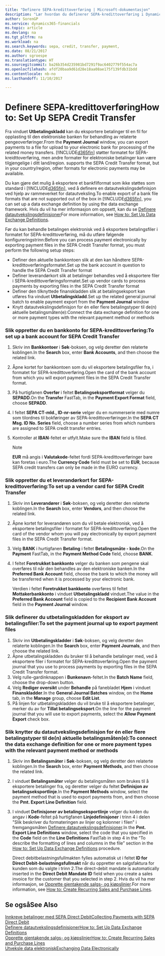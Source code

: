 ```yaml
---
title: "Definere SEPA-kredittoverføring | Microsoft-dokumentasjon"
description: "Lær hvordan du definerer SEPA-kredittoverføring i Dynamics 365 Business edition."
author: SorenGP
ms.service: dynamics365-financials
ms.topic: article
ms.devlang: na
ms.tgt_pltfrm: na
ms.workload: na
ms.search.keywords: sepa, credit, transfer, payment,
ms.date: 08/21/2017
ms.author: sgroespe
ms.translationtype: HT
ms.sourcegitcommit: ba26b354d235981bd7291f9ac6402779f554ac7a
ms.openlocfilehash: afdf20baa9d61d28e18aa08ae175f139fdb31bdd
ms.contentlocale: nb-no
ms.lasthandoff: 11/10/2017

---
```

# <a name="how-to-set-up-sepa-credit-transfer"></a><span data-ttu-id="ee7eb-103">Definere SEPA-kredittoverføring</span><span class="sxs-lookup"><span data-stu-id="ee7eb-103">How to: Set Up SEPA Credit Transfer</span></span>
<span data-ttu-id="ee7eb-104">Fra vinduet **Utbetalingskladd** kan du eksportere betalinger til en fil for opplasting til den elektroniske banken for behandling av relaterte pengeoverføringer.</span><span class="sxs-lookup"><span data-stu-id="ee7eb-104">From the **Payment Journal** window, you can export payments to a file for upload to your electronic bank for processing of the related money transfers.</span></span> [!INCLUDE[d365fin](includes/d365fin_md.md)]<span data-ttu-id="ee7eb-105"> støtter formatet for SEPA-kreidttoverføring, men andre formater for elektroniske betalinger kan være tilgjengelige i ditt land/region.</span><span class="sxs-lookup"><span data-stu-id="ee7eb-105"> supports the SEPA Credit Transfer format, but in your country/region, other formats for electronic payments may be available.</span></span>  

<span data-ttu-id="ee7eb-106">Du kan gjøre det mulig å eksportere et bankfilformat som ikke støttes som standard i [!INCLUDE[d365fin](includes/d365fin_md.md)], ved å definere en datautvekslingsdefinisjon ved hjelp av rammeverket for datautveksling.</span><span class="sxs-lookup"><span data-stu-id="ee7eb-106">To enable export of a bank file formats that are not supported out of the box in [!INCLUDE[d365fin](includes/d365fin_md.md)], you can set up a data exchange definition by using the data exchange framework.</span></span> <span data-ttu-id="ee7eb-107">Hvis du vil ha mer informasjon om oppsett, kan du se [Definere datautvekslingsdefinisjoner](across-how-to-set-up-data-exchange-definitions.md)</span><span class="sxs-lookup"><span data-stu-id="ee7eb-107">For more information, see [How to: Set Up Data Exchange Definitions](across-how-to-set-up-data-exchange-definitions.md).</span></span>  

<span data-ttu-id="ee7eb-108">Før du kan behandle betalingen elektronisk ved å eksportere betalingsfiler i formatet for SEPA-kredittoverføring, må du utføre følgende konfigureringstrinn:</span><span class="sxs-lookup"><span data-stu-id="ee7eb-108">Before you can process payment electronically by exporting payment files in the SEPA Credit Transfer format, you must perform the following setup steps:</span></span>  

* <span data-ttu-id="ee7eb-109">Definer den aktuelle bankkontoen slik at den kan håndtere SEPA-kredittoverføringsformatet.</span><span class="sxs-lookup"><span data-stu-id="ee7eb-109">Set up the bank account in question to handle the SEPA Credit Transfer format</span></span>  
* <span data-ttu-id="ee7eb-110">Definer leverandørkort slik at betalinger behandles ved å eksportere filer i SEPA-kredittoverføringsformatet.</span><span class="sxs-lookup"><span data-stu-id="ee7eb-110">Set up vendor cards to process payments by exporting files in the SEPA Credit Transfer format</span></span>  
* <span data-ttu-id="ee7eb-111">Definer den tilknyttede finanskladden slik at betalingseksport kan utføres fra vinduet **Utbetalingskladd**.</span><span class="sxs-lookup"><span data-stu-id="ee7eb-111">Set up the related general journal batch to enable payment export from the **Payment Journal** window</span></span>  
* <span data-ttu-id="ee7eb-112">Knytt datautvekslingsdefinisjon for én eller flere betalingstyper til de(n) aktuelle betalingsmåten(e):</span><span class="sxs-lookup"><span data-stu-id="ee7eb-112">Connect the data exchange definition for one or more payment types with the relevant payment method or methods</span></span>  

### <a name="to-set-up-a-bank-account-for-sepa-credit-transfer"></a><span data-ttu-id="ee7eb-113">Slik oppretter du en bankkonto for SEPA-kredittoverføring:</span><span class="sxs-lookup"><span data-stu-id="ee7eb-113">To set up a bank account for SEPA Credit Transfer</span></span>  
1. <span data-ttu-id="ee7eb-114">Skriv inn **Bankkontoer** i **Søk**-boksen, og velg deretter den relaterte koblingen.</span><span class="sxs-lookup"><span data-stu-id="ee7eb-114">In the **Search** box, enter **Bank Accounts**, and then choose the related link.</span></span>  
2. <span data-ttu-id="ee7eb-115">Åpne kortet for bankkontoen som du vil eksportere betalingsfiler fra, i formatet for SEPA-kredittoverføring.</span><span class="sxs-lookup"><span data-stu-id="ee7eb-115">Open the card of the bank account from which you will export payment files in the SEPA Credit Transfer format.</span></span>  
3. <span data-ttu-id="ee7eb-116">På hurtigfanen **Overfør** i feltet **Betalingseksportformat** velger du **SEPADD**.</span><span class="sxs-lookup"><span data-stu-id="ee7eb-116">On the **Transfer** FastTab, in the **Payment Export Format** field, choose **SEPADD**.</span></span>  
4. <span data-ttu-id="ee7eb-117">I feltet **SEPA CT-mld., ID-nr-serie** velger du en nummerserie med numre som tilordnes til bokføringer av SEPA-kredittoverføringer.</span><span class="sxs-lookup"><span data-stu-id="ee7eb-117">In the **SEPA CT Msg. ID No. Series** field, choose a number series from which numbers are assigned to SEPA credit transfer entries.</span></span>  
5. <span data-ttu-id="ee7eb-118">Kontroller at **IBAN**-feltet er utfylt.</span><span class="sxs-lookup"><span data-stu-id="ee7eb-118">Make sure the **IBAN** field is filled.</span></span>  

    > [!NOTE]  
    >  <span data-ttu-id="ee7eb-119">**EUR** må angis i **Valutakode**-feltet fordi SEPA-kredittoverføringer bare kan foretas i euro.</span><span class="sxs-lookup"><span data-stu-id="ee7eb-119">The **Currency Code** field must be set to **EUR**, because SEPA credit transfers can only be made in the EURO currency.</span></span>  

### <a name="to-set-up-a-vendor-card-for-sepa-credit-transfer"></a><span data-ttu-id="ee7eb-120">Slik oppretter du et leverandørkort for SEPA-kredittoverføring:</span><span class="sxs-lookup"><span data-stu-id="ee7eb-120">To set up a vendor card for SEPA Credit Transfer</span></span>  
1. <span data-ttu-id="ee7eb-121">Skriv inn **Leverandører** i **Søk**-boksen, og velg deretter den relaterte koblingen.</span><span class="sxs-lookup"><span data-stu-id="ee7eb-121">In the **Search** box, enter **Vendors**, and then choose the related link.</span></span>  
2. <span data-ttu-id="ee7eb-122">Åpne kortet for leverandøren som du vil betale elektronisk, ved å eksportere betalingsfiler i formatet for SEPA-kredittoverføring.</span><span class="sxs-lookup"><span data-stu-id="ee7eb-122">Open the card of the vendor whom you will pay electronically by export payment files in the SEPA Credit Transfer format.</span></span>  
3. <span data-ttu-id="ee7eb-123">Velg **BANK** i hurtigfanen **Betaling** i feltet **Betalingsmåte - kode**.</span><span class="sxs-lookup"><span data-stu-id="ee7eb-123">On the **Payment** FastTab, in the **Payment Method Code** field, choose **BANK**.</span></span>  
4. <span data-ttu-id="ee7eb-124">I feltet **Foretrukket bankkonto** velger du banken som pengene skal overføres til når den behandles av den elektroniske banken.</span><span class="sxs-lookup"><span data-stu-id="ee7eb-124">In the **Preferred Bank Account** field, choose the bank to which the money will be transferred when it is processed by your electronic bank.</span></span>  

     <span data-ttu-id="ee7eb-125">Verdien i feltet **Foretrukket bankkonto** overføres til feltet **Mottakerbankkonto** i vinduet **Utbetalingskladd** vinduet.</span><span class="sxs-lookup"><span data-stu-id="ee7eb-125">The value in the **Preferred Bank Account** field is copied to the **Recipient Bank Account** field in the **Payment Journal** window.</span></span>  

### <a name="to-set-the-payment-journal-up-to-export-payment-files"></a><span data-ttu-id="ee7eb-126">Slik definerer du utbetalingskladden for eksport av betalingsfiler:</span><span class="sxs-lookup"><span data-stu-id="ee7eb-126">To set the payment journal up to export payment files</span></span>  
1. <span data-ttu-id="ee7eb-127">Skriv inn **Utbetalingskladder** i **Søk**-boksen, og velg deretter den relaterte koblingen.</span><span class="sxs-lookup"><span data-stu-id="ee7eb-127">In the **Search** box, enter **Payment Journals**, and then choose the related link.</span></span>  
2. <span data-ttu-id="ee7eb-128">Åpne utbetalingskladden du bruker til å behandle betalinger med, ved å eksportere filer i formatet for SEPA-kredittoverføring.</span><span class="sxs-lookup"><span data-stu-id="ee7eb-128">Open the payment journal that you use to process payments by exporting files in the SEPA Credit Transfer format.</span></span>  
3. <span data-ttu-id="ee7eb-129">Velg rulle\-gardinknappen i **Bunkenavn**-feltet.</span><span class="sxs-lookup"><span data-stu-id="ee7eb-129">In the **Batch Name** field, choose the drop\-down button.</span></span>  
4. <span data-ttu-id="ee7eb-130">Velg **Rediger oversikt** under **Behandle** på fanebladet **Hjem** i vinduet **Finanskladder**.</span><span class="sxs-lookup"><span data-stu-id="ee7eb-130">In the **General Journal Batches** window, on the **Home** tab, in the **Manage** group, choose **Edit List**.</span></span>  
5. <span data-ttu-id="ee7eb-131">På linjen for utbetalingskladden du vil bruke til å eksportere betalinger, merker du av for **Tillat betalingseksport**.</span><span class="sxs-lookup"><span data-stu-id="ee7eb-131">On the line for the payment journal that you will use to export payments, select the **Allow Payment Export** check box.</span></span>  

### <a name="to-connect-the-data-exchange-definition-for-one-or-more-payment-types-with-the-relevant-payment-method-or-methods"></a><span data-ttu-id="ee7eb-132">Slik knytter du datautvekslingsdefinisjon for én eller flere betalingstyper til de(n) aktuelle betalingsmåten(e):</span><span class="sxs-lookup"><span data-stu-id="ee7eb-132">To connect the data exchange definition for one or more payment types with the relevant payment method or methods</span></span>  
1. <span data-ttu-id="ee7eb-133">Skriv inn **Betalingsmåter** i **Søk**-boksen, og velg deretter den relaterte koblingen.</span><span class="sxs-lookup"><span data-stu-id="ee7eb-133">In the **Search** box, enter **Payment Methods**, and then choose the related link.</span></span>  
2. <span data-ttu-id="ee7eb-134">I vinduet **Betalingsmåter** velger du betalingsmåten som brukes til å eksportere betalinger fra, og deretter velger du feltet **Definisjon av betalingseksportlinje**.</span><span class="sxs-lookup"><span data-stu-id="ee7eb-134">In the **Payment Methods** window, select the payment method that is used to export payments from, and then choose the **Pmt. Export Line Definition** field.</span></span>  
3. <span data-ttu-id="ee7eb-135">I vinduet **Definisjoner av betalingseksportlinje** velger du koden du angav i **Kode**-feltet på hurtigfanen **Linjedefinisjoner** i trinn 4 i delen "Slik beskriver du formateringen av linjer og kolonner i filen" i fremgangsmåten [Definere datautvekslingsdefinisjoner](across-how-to-set-up-data-exchange-definitions.md).</span><span class="sxs-lookup"><span data-stu-id="ee7eb-135">In the **Pmt. Export Line Definitions** window, select the code that you specified in the **Code** field on the **Line Definitions** FastTab in step 4 in the “To describe the formatting of lines and columns in the file” section in the [How to: Set Up Data Exchange Definitions](across-how-to-set-up-data-exchange-definitions.md) procedure.</span></span>  

    <span data-ttu-id="ee7eb-136">Direct debitbelastningsfullmakten fylles automatisk ut i feltet **ID for Direct Debit-belastningsfullmakt** når du oppretter en salgsfaktura for kunden som du valgte i trinn 2.</span><span class="sxs-lookup"><span data-stu-id="ee7eb-136">The direct-debit mandate is automatically inserted in the **Direct Debit Mandate ID** field when you create a sales invoice for the customer that you selected in step 2.</span></span> <span data-ttu-id="ee7eb-137">Hvis du vil ha mer informasjon, se [Opprette gjentakende salgs- og kjøpslinjer](sales-how-work-standard-lines.md).</span><span class="sxs-lookup"><span data-stu-id="ee7eb-137">For more information, see [How to: Create Recurring Sales and Purchase Lines](sales-how-work-standard-lines.md).</span></span>  

## <a name="see-also"></a><span data-ttu-id="ee7eb-138">Se også</span><span class="sxs-lookup"><span data-stu-id="ee7eb-138">See Also</span></span>  
[<span data-ttu-id="ee7eb-139">Innkreve betalinger med SEPA Direct Debit</span><span class="sxs-lookup"><span data-stu-id="ee7eb-139">Collecting Payments with SEPA Direct Debit</span></span>](finance-collect-payments-with-sepa-direct-debit.md)  
[<span data-ttu-id="ee7eb-140">Definere datautvekslingsdefinisjoner</span><span class="sxs-lookup"><span data-stu-id="ee7eb-140">How to: Set Up Data Exchange Definitions</span></span>](across-how-to-set-up-data-exchange-definitions.md)  
[<span data-ttu-id="ee7eb-141">Opprette gjentakende salgs- og kjøpslinjer</span><span class="sxs-lookup"><span data-stu-id="ee7eb-141">How to: Create Recurring Sales and Purchase Lines</span></span>](sales-how-work-standard-lines.md)  
[<span data-ttu-id="ee7eb-142">Utveksle data elektronisk</span><span class="sxs-lookup"><span data-stu-id="ee7eb-142">Exchanging Data Electronically</span></span>](across-data-exchange.md)  

